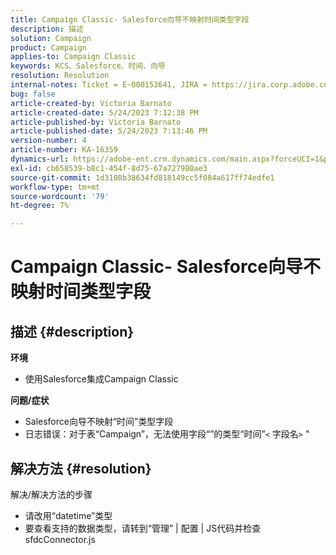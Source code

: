 ```yaml
---
title: Campaign Classic- Salesforce向导不映射时间类型字段
description: 描述
solution: Campaign
product: Campaign
applies-to: Campaign Classic
keywords: KCS、Salesforce、时间、向导
resolution: Resolution
internal-notes: Ticket = E-000153641, JIRA = https://jira.corp.adobe.com/browse/NEO-27340
bug: false
article-created-by: Victoria Barnato
article-created-date: 5/24/2023 7:12:38 PM
article-published-by: Victoria Barnato
article-published-date: 5/24/2023 7:13:46 PM
version-number: 4
article-number: KA-16359
dynamics-url: https://adobe-ent.crm.dynamics.com/main.aspx?forceUCI=1&pagetype=entityrecord&etn=knowledgearticle&id=a238fbef-66fa-ed11-8849-6045bd006b3d
exl-id: cb658539-b8c1-454f-8d75-67a727980ae3
source-git-commit: 1d3108b38634fd818149cc5f084a617ff74edfe1
workflow-type: tm+mt
source-wordcount: '79'
ht-degree: 7%

---
```


# Campaign Classic- Salesforce向导不映射时间类型字段

## 描述 {#description}

<b>环境</b>
- 使用Salesforce集成Campaign Classic

<b>问题/症状</b>
- Salesforce向导不映射“时间”类型字段
- 日志错误：对于表“Campaign”，无法使用字段“”的类型“时间”`<` 字段名`>` &quot;



## 解决方法 {#resolution}

解决/解决方法的步骤
- 请改用“datetime”类型
- 要查看支持的数据类型，请转到“管理” | 配置 | JS代码并检查sfdcConnector.js
